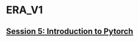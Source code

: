 # ERA_V1

## [Session 5: Introduction to Pytorch](https://garima-mahato.github.io/ERA_V1/Session5_IntroductionToPyTorch)
